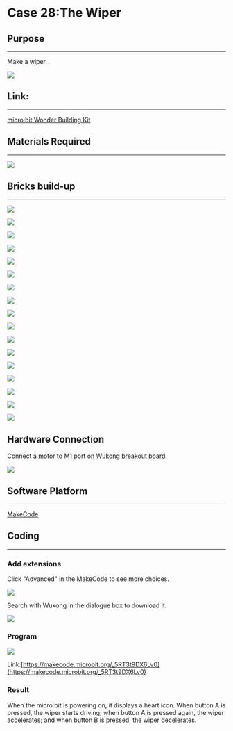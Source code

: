 ﻿# Case 28:The Wiper

## Purpose
---
Make a wiper.

![](https://wiki-media-ef.oss-cn-hongkong.aliyuncs.com/i18n/en/docusaurus-plugin-content-docs/current/microbit/building-blocks/wonder-building-kit/images/Wonder-Building-Kit-case-28-01.png)

## Link:
---
[micro:bit Wonder Building Kit](https://www.elecfreaks.com/micro-bit-wonder-building-kit-without-micro-bit-board.html)

## Materials Required
---
![](https://wiki-media-ef.oss-cn-hongkong.aliyuncs.com/i18n/en/docusaurus-plugin-content-docs/current/microbit/building-blocks/wonder-building-kit/images/Wonder-Building-Kit-step-case-28-01.png)

## Bricks build-up
---
![](https://wiki-media-ef.oss-cn-hongkong.aliyuncs.com/i18n/en/docusaurus-plugin-content-docs/current/microbit/building-blocks/wonder-building-kit/images/Wonder-Building-Kit-step-case-28-02.png)

![](https://wiki-media-ef.oss-cn-hongkong.aliyuncs.com/i18n/en/docusaurus-plugin-content-docs/current/microbit/building-blocks/wonder-building-kit/images/Wonder-Building-Kit-step-case-28-03.png)

![](https://wiki-media-ef.oss-cn-hongkong.aliyuncs.com/i18n/en/docusaurus-plugin-content-docs/current/microbit/building-blocks/wonder-building-kit/images/Wonder-Building-Kit-step-case-28-04.png)

![](https://wiki-media-ef.oss-cn-hongkong.aliyuncs.com/i18n/en/docusaurus-plugin-content-docs/current/microbit/building-blocks/wonder-building-kit/images/Wonder-Building-Kit-step-case-28-05.png)

![](https://wiki-media-ef.oss-cn-hongkong.aliyuncs.com/i18n/en/docusaurus-plugin-content-docs/current/microbit/building-blocks/wonder-building-kit/images/Wonder-Building-Kit-step-case-28-06.png)

![](https://wiki-media-ef.oss-cn-hongkong.aliyuncs.com/i18n/en/docusaurus-plugin-content-docs/current/microbit/building-blocks/wonder-building-kit/images/Wonder-Building-Kit-step-case-28-07.png)

![](https://wiki-media-ef.oss-cn-hongkong.aliyuncs.com/i18n/en/docusaurus-plugin-content-docs/current/microbit/building-blocks/wonder-building-kit/images/Wonder-Building-Kit-step-case-28-08.png)

![](https://wiki-media-ef.oss-cn-hongkong.aliyuncs.com/i18n/en/docusaurus-plugin-content-docs/current/microbit/building-blocks/wonder-building-kit/images/Wonder-Building-Kit-step-case-28-09.png)

![](https://wiki-media-ef.oss-cn-hongkong.aliyuncs.com/i18n/en/docusaurus-plugin-content-docs/current/microbit/building-blocks/wonder-building-kit/images/Wonder-Building-Kit-step-case-28-10.png)

![](https://wiki-media-ef.oss-cn-hongkong.aliyuncs.com/i18n/en/docusaurus-plugin-content-docs/current/microbit/building-blocks/wonder-building-kit/images/Wonder-Building-Kit-step-case-28-11.png)

![](https://wiki-media-ef.oss-cn-hongkong.aliyuncs.com/i18n/en/docusaurus-plugin-content-docs/current/microbit/building-blocks/wonder-building-kit/images/Wonder-Building-Kit-step-case-28-12.png)

![](https://wiki-media-ef.oss-cn-hongkong.aliyuncs.com/i18n/en/docusaurus-plugin-content-docs/current/microbit/building-blocks/wonder-building-kit/images/Wonder-Building-Kit-step-case-28-13.png)

![](https://wiki-media-ef.oss-cn-hongkong.aliyuncs.com/i18n/en/docusaurus-plugin-content-docs/current/microbit/building-blocks/wonder-building-kit/images/Wonder-Building-Kit-step-case-28-14.png)

![](https://wiki-media-ef.oss-cn-hongkong.aliyuncs.com/i18n/en/docusaurus-plugin-content-docs/current/microbit/building-blocks/wonder-building-kit/images/Wonder-Building-Kit-step-case-28-15.png)

![](https://wiki-media-ef.oss-cn-hongkong.aliyuncs.com/i18n/en/docusaurus-plugin-content-docs/current/microbit/building-blocks/wonder-building-kit/images/Wonder-Building-Kit-step-case-28-16.png)

![](https://wiki-media-ef.oss-cn-hongkong.aliyuncs.com/i18n/en/docusaurus-plugin-content-docs/current/microbit/building-blocks/wonder-building-kit/images/Wonder-Building-Kit-step-case-28-17.png)

![](https://wiki-media-ef.oss-cn-hongkong.aliyuncs.com/i18n/en/docusaurus-plugin-content-docs/current/microbit/building-blocks/wonder-building-kit/images/Wonder-Building-Kit-step-case-28-18.png)

## Hardware Connection

Connect a [motor](https://www.elecfreaks.com/geekservo-motor-2kg-compatible-with-lego.html) to M1 port on [Wukong breakout board](https://www.elecfreaks.com/wukong-board-with-lego-holder-for-micro-bit.html).

![](https://wiki-media-ef.oss-cn-hongkong.aliyuncs.com/i18n/en/docusaurus-plugin-content-docs/current/microbit/building-blocks/wonder-building-kit/images/Wonder-Building-Kit-case-28-06.png)

## Software Platform
---
[MakeCode](https://makecode.microbit.org/)

## Coding
---
### Add extensions
Click "Advanced" in the MakeCode to see more choices.

![](https://wiki-media-ef.oss-cn-hongkong.aliyuncs.com/i18n/en/docusaurus-plugin-content-docs/current/microbit/building-blocks/wonder-building-kit/images/Wonder-Building-Kit-case-21-02.png)

Search with Wukong in the dialogue box to download it.

![](https://wiki-media-ef.oss-cn-hongkong.aliyuncs.com/i18n/en/docusaurus-plugin-content-docs/current/microbit/building-blocks/wonder-building-kit/images/Wonder-Building-Kit-case-21-03.png)





### Program

![](https://wiki-media-ef.oss-cn-hongkong.aliyuncs.com/i18n/en/docusaurus-plugin-content-docs/current/microbit/building-blocks/wonder-building-kit/images/Wonder-Building-Kit-case-28-04.png)

Link:[https://makecode.microbit.org/_5RT3t9DX6Lv0](https://makecode.microbit.org/_5RT3t9DX6Lv0)

### Result

When the micro:bit is powering on, it displays a heart icon. When button A is pressed, the wiper starts driving; when button A is pressed again, the wiper accelerates; and when button B is pressed, the wiper decelerates.
